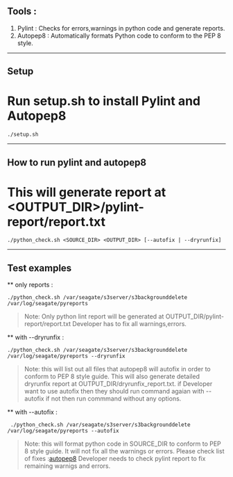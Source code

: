 ## Tools :
1. Pylint   : Checks for errors,warnings in python code and generate reports.
2. Autopep8 : Automatically formats Python code to conform to the PEP 8 style.

----
## Setup
# Run setup.sh to install Pylint and Autopep8

    ./setup.sh

----
## How to run pylint and autopep8
# This will generate report at <OUTPUT_DIR>/pylint-report/report.txt

    ./python_check.sh <SOURCE_DIR> <OUTPUT_DIR> [--autofix | --dryrunfix]

----
## Test examples
** only reports :

    ./python_check.sh /var/seagate/s3server/s3backgrounddelete /var/log/seagate/pyreports

> Note: Only python lint report will be generated at OUTPUT_DIR/pylint-report/report.txt
> Developer has to fix all warnings,errors.

** with --dryrunfix :

    ./python_check.sh /var/seagate/s3server/s3backgrounddelete /var/log/seagate/pyreports --dryrunfix

> Note: this will list out all files that autopep8 will autofix in order to conform to PEP 8 style guide.
> This will also generate detailed dryrunfix report at OUTPUT_DIR/dryrunfix_report.txt.
> if Developer want to use autofix then they should run command agaian with --autofix
> if not then run commmand without any options.

** with --autofix :

     ./python_check.sh /var/seagate/s3server/s3backgrounddelete /var/log/seagate/pyreports --autofix

> Note: this will format python code in SOURCE_DIR to conform to PEP 8 style guide.
> It will not fix all the warnings or errors.
> Please check list of fixes :[autopep8](https://github.com/hhatto/autopep8)
> Developer needs to check pylint report to fix remaining warnigs and errors.

